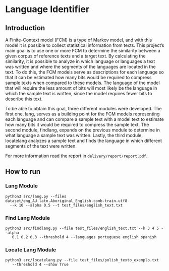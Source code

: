 # Language Identifier

## Introduction

A Finite-Context model (FCM) is a type of Markov model, and with this model it is possible to collect statistical information from texts. This project’s main goal is to use one or more FCM to determine the similarity between a given corpus of reference texts and a target text. By calculating the similarity, it is possible to analyze in which language or languages a text was written and where the segments of the languages are located in the text. To do this, the FCM models serve as descriptions for each language so that it can be estimated how many bits would be required to compress sample texts when compared to these models. The language of the model that will require the less amount of bits will most likely be the language in which the sample text is written, since the model requires fewer bits to describe this text.

To be able to obtain this goal, three different modules were developed. The first one, lang, serves as a building point for the FCM models representing each language and can compare a sample text with a model text to estimate how many bits it would be required to compress the sample text. The second module, findlang, expands on the previous module to determine in what language a sample text was written. Lastly, the third module, locatelang analyzes a sample text and finds the language in which different segments of the text were written.

For more information read the report in ``delivery/report/report.pdf``.

## How to run

### Lang Module

```
python3 src/lang.py --files dataset/eng_AU.latn.Aboriginal_English.comb-train.utf8 
  --k 10 --alpha 0.5 --t test_files/english_text.txt
```

### Find Lang Module

```
python3 src/findlang.py --file test_files/english_text.txt --k 3 4 5 --alpha
   0.1 0.2 0.3 --threshold 4 --languages portuguese english spanish
```

### Locate Lang Module

```
python3 src/locatelang.py --file test_files/polish_texto_exemplo.txt
   --threshold 4 --show True
```



